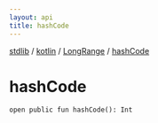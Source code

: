 ```yaml
---
layout: api
title: hashCode
---
```

[stdlib](../../index.md) / [kotlin](../index.md) / [LongRange](index.md) / [hashCode](hashCode.md)

# hashCode

```
open public fun hashCode(): Int
```
